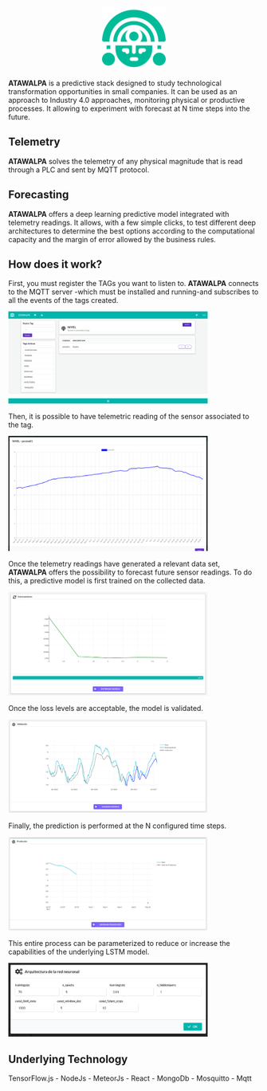 <center><img src="https://github.com/famigone/atawalpa/blob/master/public/img/logo128teal.png" /></center>

<b>ATAWALPA</b> is a predictive stack designed to study technological transformation opportunities in small companies. It can be used as an approach to Industry 4.0 approaches, monitoring physical or productive processes. It allowing to experiment with forecast at N time steps into the future.  

## Telemetry
<b>ATAWALPA</b> solves the telemetry of any physical magnitude that is read through a PLC and sent by MQTT protocol. 

## Forecasting
<b>ATAWALPA</b> offers a deep learning predictive model integrated with telemetry readings. It allows, with a few simple clicks, to test different deep architectures to determine the best options according to the computational capacity and the margin of error allowed by the business rules.

## How does it work?
First, you must register the TAGs you want to listen to. <b>ATAWALPA</b> connects to the MQTT server -which must be installed and running-and subscribes to all the events of the tags created. 

<img src="https://github.com/famigone/atawalpa/blob/master/public/img/telemetria1.png" width="400" />

Then, it is possible to have telemetric reading of the sensor associated to the tag. 

<img src="https://github.com/famigone/atawalpa/blob/master/public/img/telemetria2.png" width="400" />

Once the telemetry readings have generated a relevant data set, <b>ATAWALPA</b> offers the possibility to forecast future sensor readings. To do this, a predictive model is first trained on the collected data. 

<img src="https://github.com/famigone/atawalpa/blob/master/public/img/entrenamiento.png" width="400" />

Once the loss levels are acceptable, the model is validated.

<img src="https://github.com/famigone/atawalpa/blob/master/public/img/validacion.png" width="400" />

Finally, the prediction is performed at the N configured time steps. 

<img src="https://github.com/famigone/atawalpa/blob/master/public/img/prediccion.png" width="400" />

This entire process can be parameterized to reduce or increase the capabilities of the underlying LSTM model. 

<img src="https://github.com/famigone/atawalpa/blob/master/public/img/config2.png" width="400" />

## Underlying Technology
TensorFlow.js - NodeJs - MeteorJs - React - MongoDb - Mosquitto - Mqtt
